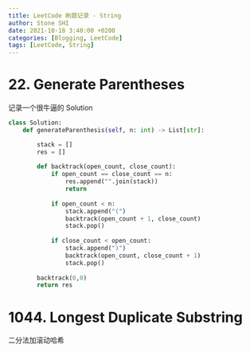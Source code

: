 ```yaml
---
title: LeetCode 刷题记录 - String
author: Stone SHI
date: 2021-10-18 3:40:00 +0200
categories: [Blogging, LeetCode]
tags: [LeetCode, String]
---
```


<head>
    <script src="https://cdn.mathjax.org/mathjax/latest/MathJax.js?config=TeX-AMS-MML_HTMLorMML" type="text/javascript"></script>
    <script type="text/x-mathjax-config">
        MathJax.Hub.Config({
            tex2jax: {
            skipTags: ['script', 'noscript', 'style', 'textarea', 'pre'],
            inlineMath: [['$','$']]
            }
        });
    </script>
</head>

# 22. Generate Parentheses

记录一个很牛逼的 Solution

```python
class Solution:
    def generateParenthesis(self, n: int) -> List[str]:

        stack = []
        res = []
        
        def backtrack(open_count, close_count):
            if open_count == close_count == n:
                res.append("".join(stack))
                return
            
            if open_count < n:
                stack.append("(")
                backtrack(open_count + 1, close_count)
                stack.pop()
                
            if close_count < open_count:
                stack.append(")")
                backtrack(open_count, close_count + 1)
                stack.pop()
        
        backtrack(0,0)
        return res
```

# 1044. Longest Duplicate Substring
二分法加滚动哈希
